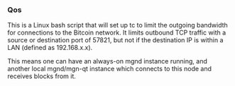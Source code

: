 ### Qos ###

This is a Linux bash script that will set up tc to limit the outgoing bandwidth for connections to the Bitcoin network. It limits outbound TCP traffic with a source or destination port of 57821, but not if the destination IP is within a LAN (defined as 192.168.x.x).

This means one can have an always-on mgnd instance running, and another local mgnd/mgn-qt instance which connects to this node and receives blocks from it.
